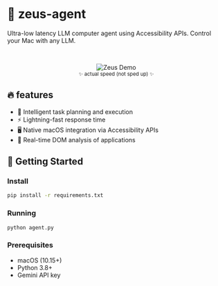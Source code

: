 # 🚀 zeus-agent

Ultra-low latency LLM computer agent using Accessibility APIs. Control your Mac with any LLM.

<br/><div align="center">

![Zeus Demo](zeus.gif)
<br/><sub>✨ actual speed (not sped up) ✨</sub>

</div>

## 🔥 features

- 🧠 Intelligent task planning and execution
- ⚡ Lightning-fast response time
- 🖥️ Native macOS integration via Accessibility APIs
- 🔄 Real-time DOM analysis of applications

## 🚀 Getting Started
### Install

```bash
pip install -r requirements.txt
```

### Running

```bash
python agent.py
```

### Prerequisites

- macOS (10.15+)
- Python 3.8+
- Gemini API key
